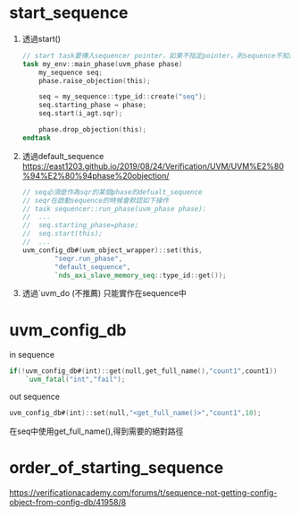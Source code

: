 # start_sequence

1. 透過start()
	```verilog
	// start task要傳入sequencer pointer，如果不指定pointer，則sequence不知道要將產生的trasacntion交給哪個sequencer
	task my_env::main_phase(uvm_phase phase)
	    my_sequence seq;
	    phase.raise_objection(this);

	    seq = my_sequence::type_id::create("seq");
	    seq.starting_phase = phase;
	    seq.start(i_agt.sqr);

	    phase.drop_objection(this);
	endtask
	```
2. 透過default_sequence
	https://east1203.github.io/2019/08/24/Verification/UVM/UVM%E2%80%94%E2%80%94phase%20objection/
	```verilog
	// seq必須是作為sqr的某個phase的defualt_sequence
	// seqr在啟動sequence的時候會默認如下操作
	// task sequencer::run_phase(uvm_phase phase):
	//	...
	//	seq.starting_phase=phase;
	//	seq.start(this);
	//	...
	uvm_config_db#(uvm_object_wrapper)::set(this,
	        "seqr.run_phase",
	        "default_sequence",
	        `nds_axi_slave_memory_seq::type_id::get());
	```
3. 透過`uvm_do (不推薦)
	只能實作在sequence中

# uvm_config_db

in sequence
```verilog
if(!uvm_config_db#(int)::get(null,get_full_name(),"count1",count1))
	`uvm_fatal("int","fail");
```
out sequence
```verilog
uvm_config_db#(int)::set(null,"<get_full_name()>","count1",10);
```
在seq中使用get_full_name(),得到需要的絕對路徑

# order_of_starting_sequence



https://verificationacademy.com/forums/t/sequence-not-getting-config-object-from-config-db/41958/8
